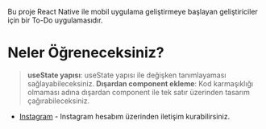 Bu proje React Native ile mobil uygulama geliştirmeye başlayan geliştiriciler için bir To-Do uygulamasıdır.

# Neler Öğreneceksiniz?

> **useState yapısı**: useState yapısı ile değişken tanımlayaması sağlayabileceksiniz.
> **Dışardan component ekleme**: Kod karmaşıklığı olmaması adına dışardan component ile tek satır üzerinden tasarım çağırabileceksiniz.
- [Instagram](https://www.instagram.com/mbuyukpolat__/) - Instagram hesabım üzerinden iletişim kurabilirsiniz.